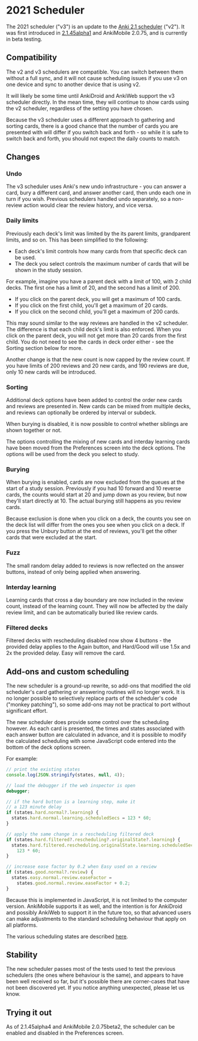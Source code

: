 # 2021 Scheduler

The 2021 scheduler ("v3") is an update to the [Anki 2.1
scheduler](./the-anki-2.1-scheduler.md) ("v2"). It was
first introduced in [2.1.45alpha1](./anki2.1.45.md) and AnkiMobile 2.0.75,
and is currently in beta testing.

## Compatibility

The v2 and v3 schedulers are compatible. You can switch between them without
a full sync, and it will not cause scheduling issues if you use v3 on one
device and sync to another device that is using v2.

It will likely be some time until AnkiDroid and AnkiWeb support the v3 scheduler
directly. In the mean time, they will continue to show cards using the v2 scheduler,
regardless of the setting you have chosen.

Because the v3 scheduler uses a different approach to gathering and sorting
cards, there is a good chance that the number of cards you are presented with
will differ if you switch back and forth - so while it is safe to switch back and
forth, you should not expect the daily counts to match.

## Changes

### Undo

The v3 scheduler uses Anki's new undo infrastructure - you can answer a card,
bury a different card, and answer another card, then undo each one in turn if
you wish. Previous schedulers handled undo separately, so a non-review action
would clear the review history, and vice versa.

### Daily limits

Previously each deck's limit was limited by the its parent limits, grandparent
limits, and so on. This has been simplified to the following:

- Each deck's limit controls how many cards from that specific deck can be used.
- The deck you select controls the maximum number of cards that will be shown in
  the study session.

For example, imagine you have a parent deck with a limit of 100, with 2 child
decks. The first one has a limit of 20, and the second has a limit of 200.

- If you click on the parent deck, you will get a maximum of 100 cards.
- If you click on the first child, you'll get a maximum of 20 cards.
- If you click on the second child, you'll get a maximum of 200 cards.

This may sound similar to the way reviews are handled in the v2 scheduler. The
difference is that each child deck's limit is also enforced. When you click on
the parent deck, you will not get more than 20 cards from the first child. You
do not need to see the cards in deck order either - see the Sorting section
below for more.

Another change is that the new count is now capped by the review count. If you
have limits of 200 reviews and 20 new cards, and 190 reviews are due, only 10
new cards will be introduced.

### Sorting

Additional deck options have been added to control the order new cards and
reviews are presented in. New cards can be mixed from multiple decks, and
reviews can optionally be ordered by interval or subdeck.

When burying is disabled, it is now possible to control whether siblings are
shown together or not.

The options controlling the mixing of new cards and interday learning cards have
been moved from the Preferences screen into the deck options. The options will
be used from the deck you select to study.

### Burying

When burying is enabled, cards are now excluded from the queues at the start of
a study session. Previously if you had 10 forward and 10 reverse cards, the
counts would start at 20 and jump down as you review, but now they'll start directly
at 10. The actual burying still happens as you review cards.

Because exclusion is done when you click on a deck, the counts you see on the deck
list will differ from the ones you see when you click on a deck. If you press the
Unbury button at the end of reviews, you'll get the other cards that were excluded
at the start.

### Fuzz

The small random delay added to reviews is now reflected on the answer buttons, instead of
only being applied when answering.

### Interday learning

Learning cards that cross a day boundary are now included in the review count, instead
of the learning count. They will now be affected by the daily review limit, and can be
automatically buried like review cards.

### Filtered decks

Filtered decks with rescheduling disabled now show 4 buttons - the provided
delay applies to the Again button, and Hard/Good will use 1.5x and 2x the
provided delay. Easy will remove the card.

## Add-ons and custom scheduling

The new scheduler is a ground-up rewrite, so add-ons that modified the old
scheduler's card gathering or answering routines will no longer work. It is no
longer possible to selectively replace parts of the scheduler's code ("monkey
patching"), so some add-ons may not be practical to port without significant
effort.

The new scheduler does provide some control over the scheduling however. As each
card is presented, the times and states associated with each answer button are
calculated in advance, and it is possible to modify the calculated scheduling
with some JavaScript code entered into the bottom of the deck options screen.

For example:

```javascript
// print the existing states
console.log(JSON.stringify(states, null, 4));

// load the debugger if the web inspector is open
debugger;

// if the hard button is a learning step, make it
// a 123 minute delay
if (states.hard.normal?.learning) {
  states.hard.normal.learning.scheduledSecs = 123 * 60;
}

// apply the same change in a rescheduling filtered deck
if (states.hard.filtered?.rescheduling?.originalState?.learning) {
  states.hard.filtered.rescheduling.originalState.learning.scheduledSecs =
    123 * 60;
}

// increase ease factor by 0.2 when Easy used on a review
if (states.good.normal?.review) {
  states.easy.normal.review.easeFactor =
    states.good.normal.review.easeFactor + 0.2;
}
```

Because this is implemented in JavaScript, it is not limited to the computer
version. AnkiMobile supports it as well, and the intention is for AnkiDroid and
possibly AnkiWeb to support it in the future too, so that advanced users can
make adjustments to the standard scheduling behaviour that apply on all
platforms.

The various scheduling states are described [here](https://github.com/ankitects/anki/blob/9edac805adfe285cc92ed04dfeeffc1d1813c4d0/rslib/backend.proto#L1454).

## Stability

The new scheduler passes most of the tests used to test the previous schedulers
(the ones where behaviour is the same), and appears to have been well received
so far, but it's possible there are corner-cases that have not been discovered
yet. If you notice anything unexpected, please let us know.

## Trying it out

As of 2.1.45alpha4 and AnkiMobile 2.0.75beta2, the scheduler can be enabled and
disabled in the Preferences screen.
